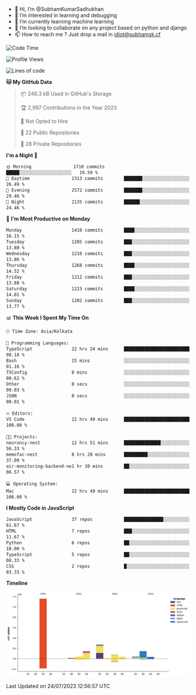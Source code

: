 - 👋 Hi, I’m @SubhamKumarSadhukhan
- 👀 I’m interested in learning and debugging
- 🌱 I’m currently learning machine learning
- 💞️ I’m looking to collaborate on any project based on python and django
- 📫 How to reach me ?
      Just drop a mail in idiot@subhamsk.cf

<!---
SubhamKumarSadhukhan/SubhamKumarSadhukhan is a ✨ special ✨ repository because its `README.md` (this file) appears on your GitHub profile.
You can click the Preview link to take a look at your changes.
--->


<!--START_SECTION:waka-->
![Code Time](http://img.shields.io/badge/Code%20Time-1%2C361%20hrs%2059%20mins-blue)

![Profile Views](http://img.shields.io/badge/Profile%20Views-1-blue)

![Lines of code](https://img.shields.io/badge/From%20Hello%20World%20I%27ve%20Written-2.0%20million%20lines%20of%20code-blue)

**🐱 My GitHub Data** 

> 📦 246.3 kB Used in GitHub's Storage 
 > 
> 🏆 2,997 Contributions in the Year 2023
 > 
> 🚫 Not Opted to Hire
 > 
> 📜 22 Public Repositories 
 > 
> 🔑 28 Private Repositories 
 > 
**I'm a Night 🦉** 

```text
🌞 Morning                1710 commits        █████░░░░░░░░░░░░░░░░░░░░   19.59 % 
🌆 Daytime                2313 commits        ███████░░░░░░░░░░░░░░░░░░   26.49 % 
🌃 Evening                2572 commits        ███████░░░░░░░░░░░░░░░░░░   29.46 % 
🌙 Night                  2135 commits        ██████░░░░░░░░░░░░░░░░░░░   24.46 % 
```
📅 **I'm Most Productive on Monday** 

```text
Monday                   1410 commits        ████░░░░░░░░░░░░░░░░░░░░░   16.15 % 
Tuesday                  1205 commits        ███░░░░░░░░░░░░░░░░░░░░░░   13.80 % 
Wednesday                1210 commits        ███░░░░░░░░░░░░░░░░░░░░░░   13.86 % 
Thursday                 1268 commits        ████░░░░░░░░░░░░░░░░░░░░░   14.52 % 
Friday                   1212 commits        ███░░░░░░░░░░░░░░░░░░░░░░   13.88 % 
Saturday                 1223 commits        ████░░░░░░░░░░░░░░░░░░░░░   14.01 % 
Sunday                   1202 commits        ███░░░░░░░░░░░░░░░░░░░░░░   13.77 % 
```


📊 **This Week I Spent My Time On** 

```text
🕑︎ Time Zone: Asia/Kolkata

💬 Programming Languages: 
TypeScript               22 hrs 24 mins      █████████████████████████   98.18 % 
Bash                     15 mins             ░░░░░░░░░░░░░░░░░░░░░░░░░   01.16 % 
TSConfig                 8 mins              ░░░░░░░░░░░░░░░░░░░░░░░░░   00.62 % 
Other                    0 secs              ░░░░░░░░░░░░░░░░░░░░░░░░░   00.03 % 
JSON                     0 secs              ░░░░░░░░░░░░░░░░░░░░░░░░░   00.01 % 

🔥 Editors: 
VS Code                  22 hrs 49 mins      █████████████████████████   100.00 % 

🐱‍💻 Projects: 
neuroncy-nest            12 hrs 51 mins      ██████████████░░░░░░░░░░░   56.33 % 
memofac-nest             8 hrs 28 mins       █████████░░░░░░░░░░░░░░░░   37.09 % 
air-monitoring-backend-ne1 hr 30 mins        ██░░░░░░░░░░░░░░░░░░░░░░░   06.57 % 

💻 Operating System: 
Mac                      22 hrs 49 mins      █████████████████████████   100.00 % 
```

**I Mostly Code in JavaScript** 

```text
JavaScript               37 repos            ███████████████░░░░░░░░░░   61.67 % 
HTML                     7 repos             ███░░░░░░░░░░░░░░░░░░░░░░   11.67 % 
Python                   6 repos             ██░░░░░░░░░░░░░░░░░░░░░░░   10.00 % 
TypeScript               5 repos             ██░░░░░░░░░░░░░░░░░░░░░░░   08.33 % 
CSS                      2 repos             █░░░░░░░░░░░░░░░░░░░░░░░░   03.33 % 
```



**Timeline**

![Lines of Code chart](https://raw.githubusercontent.com/SubhamKumarSadhukhan/SubhamKumarSadhukhan/main/assets/bar_graph.png)


 Last Updated on 24/07/2023 12:56:57 UTC
<!--END_SECTION:waka-->
